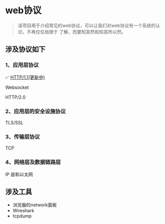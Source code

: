# web协议

>该项目用于介绍常见的web协议，可以让我们对web协议有一个系统的认识，不再仅仅局限于
了解，而要知其然和知其所以然。

## 涉及协议如下


### 1、应用层协议
✅ [HTTP/1.1(更新中)](http/http.md)


Websocket

HTTP/2.0

### 2、应用层的安全设施协议
TLS/SSL

### 3、传输层协议
TCP

### 4、网络层及数据链路层
IP 层和以太网

## 涉及工具
- 浏览器的network面板
- Wireshark
- tcpdump
